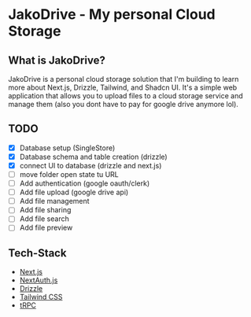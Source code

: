 # JakoDrive - My personal Cloud Storage 

## What is JakoDrive?

JakoDrive is a personal cloud storage solution that I'm building to learn more about Next.js, Drizzle, Tailwind, and Shadcn UI. It's a simple web application that allows you to upload files to a cloud storage service and manage them (also you dont have to pay for google drive anymore lol).

## TODO

- [x] Database setup (SingleStore)
- [x] Database schema and table creation (drizzle)
- [x] connect UI to database (drizzle and next.js)
- [ ]  move folder open state tu URL
- [ ] Add authentication (google oauth/clerk)
- [ ] Add file upload (google drive api)
- [ ] Add file management
- [ ] Add file sharing
- [ ] Add file search
- [ ] Add file preview

## Tech-Stack

- [Next.js](https://nextjs.org)
- [NextAuth.js](https://next-auth.js.org)
- [Drizzle](https://orm.drizzle.team)
- [Tailwind CSS](https://tailwindcss.com)
- [tRPC](https://trpc.io)
